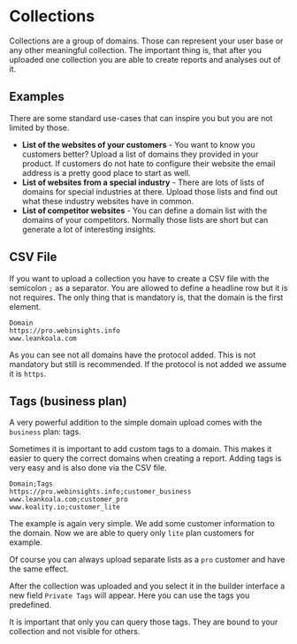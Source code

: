 # Collections

Collections are a group of domains. Those can represent your user base or any other meaningful collection. The important
thing is, that after you uploaded one collection you are able to create reports and analyses out of it.

## Examples

There are some standard use-cases that can inspire you but you are not limited by those.

- **List of the websites of your customers** - You want to know you customers better? Upload a list of domains they
  provided in your product. If customers do not hate to configure their website the email address is a pretty good place
  to start as well.
- **List of websites from a special industry** - There are lots of lists of domains for special industries at there.
  Upload those lists and find out what these industry websites have in common.
- **List of competitor websites** - You can define a domain list with the domains of your competitors. Normally those
  lists are short but can generate a lot of interesting insights. 


## CSV File

If you want to upload a collection you have to create a CSV file with the semicolon `;` as a separator. You are allowed to define a headline row but it is not requires. The only thing that is mandatory is, that the domain is the first element.

```text
Domain
https://pro.webinsights.info
www.leankoala.com
```

As you can see not all domains have the protocol added. This is not mandatory but still is recommended. If the protocol is not added we assume it is `https`. 

## Tags (business plan)

A very powerful addition to the simple domain upload comes with the `business` plan: tags. 

Sometimes it is important to add custom tags to a domain. This makes it easier to query the correct domains when creating a report. Adding tags is very easy and is also done via the CSV file. 

```text
Domain;Tags
https://pro.webinsights.info;customer_business
www.leankoala.com;customer_pro
www.koality.io;customer_lite
```

The example is again very simple. We add some customer information to the domain. Now we are able to query only `lite` plan customers for example.

Of course you can always upload separate lists as a `pro` customer and have the same effect. 

After the collection was uploaded and you select it in the builder interface a new field `Private Tags` will appear. Here you can use the tags you predefined.

It is important that only you can query those tags. They are bound to your collection and not visible for others.


